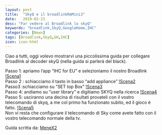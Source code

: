 ```yaml
---
layout: post
title:  "SkyQ e il broadlinkRmMini3"
date:   2019-02-21
desc: "Far vedere al Broadlink lo skyQ"
keywords: "broadlink,SkyQ,GoogleHome,IHC"
categories: [News]
tags: [Broadlink,SkyQ,GH,IHC]
icon: icon-html
---
```

Ciao a tutti, oggi volevo mostrarvi una piccolissima guida per collegare Broadlink al decoder skyQ (nella guida si parlerà del black). <br>

Passo 1: apriamo l’app “IHC for EU” e selezioniamo il nostro Broadlink
[!Scena1](https://telegra.ph/file/79f86b9b5928ec8c2f714.png) <br>
Passo 2 : schiacciamo il tasto in basso “add appliance”
[!Scena2](http://telegra.ph/file/00bdd1002f920e4d50e9a.png) <br>
Passo3 :schiacciamo su “SET top Box”
[!Scena3](http://telegra.ph/file/95cfa714bc6ea124f0cd7.png) <br>
Passo 4: andiamo su “user library” e digitiamo SKYQ nella ricerca
[!Scena4](http://telegra.ph/Collegare-skyQ-a-broadlink-01-12) <br>
Passo 5: usciranno una decina di risultati provateli con il vostro telecomando di skyq, a me col primo ha funzionato subito, ed il gioco è fatto.
[!Scena5](http://telegra.ph/Collegare-skyQ-a-broadlink-01-12) <br>
Non vi resta che configurare il telecomando di Sky come avete fatto con il vostro telecomando normale della tv. 

Guida scritta da: [MeneX2](https://t.me/menex2)
